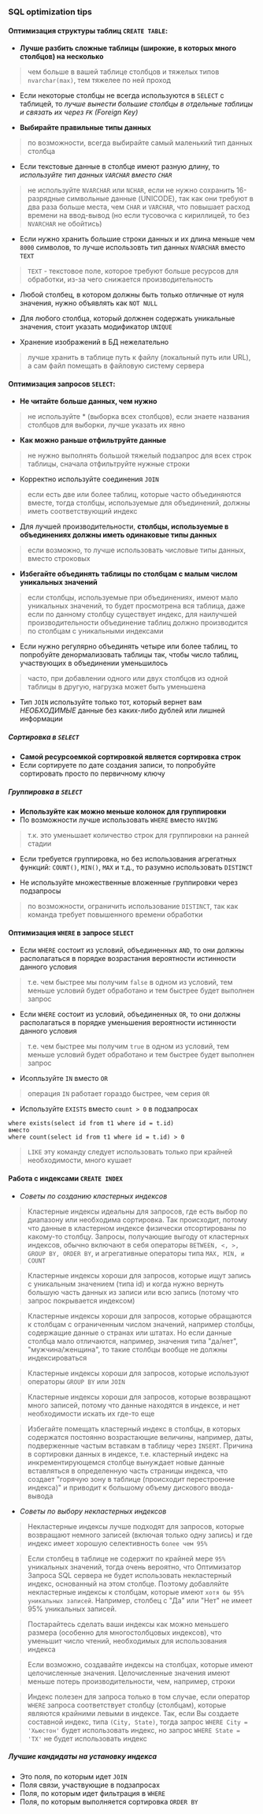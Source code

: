 ### SQL optimization tips

#### **Оптимизация структуры таблиц `CREATE TABLE`**:

- **Лучше разбить сложные таблицы (широкие, в которых много столбцов) на несколько**
> чем больше в вашей таблице столбцов и тяжелых типов `nvarchar(max)`, тем тяжелее по ней проход

- Если некоторые столбцы не всегда используются в `SELECT` с таблицей, то *лучше вынести большие столбцы в отдельные таблицы и связать их через `FK` (Foreign Key)*

- **Выбирайте правильные типы данных**
> по возможности, всегда выбирайте самый маленький тип данных столбца

- Если текстовые данные в столбце имеют разную длину, то *используйте тип данных `VARCHAR` вместо `CHAR`*
> не используйте `NVARCHAR` или `NCHAR`, если не нужно сохранить 16-разрядные символьные данные (UNICODE), так как они требуют в два раза больше места, чем `CHAR` и `VARCHAR`, что повышает расход времени на ввод-вывод (но если тусовочка с кириллицей, то без `NVARCHAR` не обойтись)

- Если нужно хранить большие строки данных и их длина меньше чем `8000` символов, то лучше использовть тип данных `NVARCHAR` вместо `TEXT`
> `TEXT` - текстовое поле, которое требуют больше ресурсов для обработки, из-за чего снижается производительность

- Любой столбец, в котором должны быть только отличные от нуля значения, нужно объявлять как `NOT NULL`

- Для любого столбца, который должнен содержать уникальные значения, стоит указать модификатор `UNIQUE`

- Хранение изображений в БД нежелательно
> лучше хранить в таблице путь к файлу (локальный путь или URL), а сам файл помещать в файловую систему сервера


#### **Оптимизация запросов `SELECT`**:

- **Не читайте больше данных, чем нужно**
> не используйте * (выборка всех столбцов), если знаете названия столбцов для выборки, лучше указать их явно

- **Как можно раньше отфильтруйте данные**
> не нужно выполнять большой тяжелый подзапрос для всех строк таблицы, сначала отфильтруйте нужные строки

- Корректно используйте соединения `JOIN`
> если есть две или более таблиц, которые часто объединяются вместе, тогда столбцы, используемые для объединений, должны иметь соответствующий индекс

- Для лучшей производительности, **столбцы, используемые в объединениях должны иметь одинаковые типы данных** 
> если возможно, то лучше использовать числовые типы данных, вместо строковых

- **Избегайте объединять таблицы по столбцам с малым числом уникальных значений**
> eсли столбцы, используемые при объединениях, имеют мало уникальных значений, то будет просмотрена вся таблица, даже если по данному столбцу существует индекс, для наилучшей производительности объединение таблиц должно производится по столбцам с уникальными индексами

- Если нужно регулярно объединять четыре или более таблиц, то попробуйте денормализовать таблицы так, чтобы число таблиц, участвующих в объединении уменьшилось
> часто, при добавлении одного или двух столбцов из одной таблицы в другую, нагрузка может быть уменьшена

- Тип `JOIN` используйте только тот, который вернет вам *НЕОБХОДИМЫЕ* данные без каких-либо дублей или лишней информации

##### *Сортировка в `SELECT`*

- **Самой ресурсоемкой сортировкой является сортировка строк**
- Если сортируете по дате создания записи, то попробуйте сортировать просто по первичному ключу

##### *Группировка в `SELECT`*

- **Используйте как можно меньше колонок для группировки**
- По возможности лучше использовать `WHERE` вместо `HAVING`
> т.к. это уменьшает количество строк для группировки на ранней стадии

- Если требуется группировка, но без использования агрегатных функций: `COUNT()`, `MIN()`, `MAX` и т.д., то разумно использовать `DISTINCT`

- Не используйте множественные вложенные группировки через подзапросы

> по возможности, ограничить использование `DISTINCT`, так как команда требует повышенного времени обработки

#### **Оптимизация `WHERE` в запросе `SELECT`**

- Если `WHERE` состоит из условий, объединенных `AND`, то они должны располагаться в порядке возрастания вероятности истинности данного условия
> т.е. чем быстрее мы получим `false` в одном из условий, тем меньше условий будет обработано и тем быстрее будет выполнен запрос

- Если `WHERE` состоит из условий, объединенных `OR`, то они должны располагаться в порядке уменьшения вероятности истинности данного условия
> т.е. чем быстрее мы получим `true` в одном из условий, тем меньше условий будет обработано и тем быстрее будет выполнен запрос

- Исопльзуйте `IN` вместо `OR`
> операция `IN` работает гораздо быстрее, чем серия `OR`

- Используйте `EXISTS` вместо `count > 0` в подзапросах 
```
where exists(select id from t1 where id = t.id)
вместо 
where count(select id from t1 where id = t.id) > 0
```

> `LIKE` эту команду следует использовать только при крайней необходимости, много кушает

#### **Работа с индексами `CREATE INDEX`**

- *Советы по созданию кластерных индексов*
> Кластерные индексы идеальны для запросов, где есть выбор по диапазону или необходима сортировка. Так происходит, потому что данные в кластерном индексе физически отсортированы по какому-то столбцу. Запросы, получающие выгоду от кластерных индексов, обычно включают в себя операторы `BETWEEN, <, >, GROUP BY, ORDER BY`, и агрегативные операторы типа `MAX, MIN, и COUNT`
   
> Кластерные индексы хороши для запросов, которые ищут запись с уникальным значением (типа id) и когда нужно вернуть большую часть данных из записи или всю запись (потому что запрос покрывается индексом)

> Кластерные индексы хороши для запросов, которые обращаются к столбцам с ограниченным числом значений, например столбцы, содержащие данные о странах или штатах. Но если данные столбца мало отличаются, например, значения типа "да/нет", "мужчина/женщина", то такие столбцы вообще не должны индексироваться

> Кластерные индексы хороши для запросов, которые используют операторы `GROUP BY` или `JOIN`

> Кластерные индексы хороши для запросов, которые возвращают много записей, потому что данные находятся в индексе, и нет необходимости искать их где-то еще

> Избегайте помещать кластерный индекс в столбцы, в которых содержатся постоянно возрастающие величины, например, даты, подверженные частым вставкам в таблицу через `INSERT`. Причина в сортировки данных в индексе, т.е. кластерный индекс на инкрементирующемся столбце вынуждает новые данные вставляться в определенную часть страницы индекса, что создает "горячую зону в таблице (происходит перестроение индекса)" и приводит к большому объему дискового ввода-вывода

- *Советы по выбору некластерных индексов*

> Некластерные индексы лучше подходят для запросов, которые возвращают немного записей (включая только одну запись) и где индекс имеет хорошую селективность `более чем 95%`

> Если столбец в таблице не содержит по крайней мере `95%` уникальных значений, тогда очень вероятно, что Оптимизатор Запроса SQL сервера не будет использовать некластерный индекс, основанный на этом столбце. Поэтому добавляйте некластерные индексы к столбцам, которые имеют `хотя бы 95% уникальных записей`. Например, столбец с "Да" или "Нет" не имеет 95% уникальных записей.

> Постарайтесь сделать ваши индексы как можно меньшего размера (особенно для многостолбцовых индексов), что уменьшит число чтений, необходимых для использования индекса

> Если возможно, создавайте индексы на столбцах, которые имеют целочисленные значения. Целочисленные значения имеют меньше потерь производительности, чем, например, строки

> Индекс полезен для запроса только в том случае, если оператор `WHERE` запроса соответствует столбцу (столбцам), которые являются крайними левыми в индексе. Так, если Вы создаете составной индекс, типа `(City, State)`, тогда запрос `WHERE City = 'Хьюстон'` будет использовать индекс, но запрос `WHERE State = 'TX'` не будет использовать индекс


##### *Лучшие кандидаты на установку индекса*
- Это поля, по которым идет `JOIN`
- Поля связи, участвующие в подзапросах
- Поля, по которым идет фильтрация в `WHERE`
- Поля, по которым выполняется сортировка `ORDER BY`
